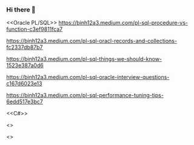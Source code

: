 ### Hi there 👋

<<Oracle PL/SQL>>
https://binh12a3.medium.com/pl-sql-procedure-vs-function-c3ef9811fca7

https://binh12a3.medium.com/pl-sql-oracl-records-and-collections-fc2337db87b7

https://binh12a3.medium.com/pl-sql-things-we-should-know-1523e387a0d6

https://binh12a3.medium.com/pl-sql-oracle-interview-questions-c167d6023e13

https://binh12a3.medium.com/pl-sql-performance-tuning-tips-6edd517e3bc7



<<C#>>



<<Flutter>>
  
  
  
 <<Hack>>



<!--
**binh12A3/binh12A3** is a ✨ _special_ ✨ repository because its `README.md` (this file) appears on your GitHub profile.

Here are some ideas to get you started:

- 🔭 I’m currently working on ...
- 🌱 I’m currently learning ...
- 👯 I’m looking to collaborate on ...
- 🤔 I’m looking for help with ...
- 💬 Ask me about ...
- 📫 How to reach me: ...
- 😄 Pronouns: ...
- ⚡ Fun fact: ...
-->
